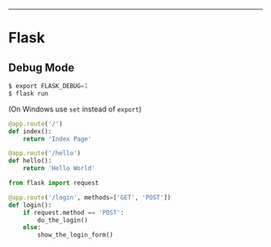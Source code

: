 ***
# Flask

## Debug Mode
```python
$ export FLASK_DEBUG=1
$ flask run
```
(On Windows use `set` instead of `export`)

```python
@app.route('/')
def index():
    return 'Index Page'

@app.route('/hello')
def hello():
    return 'Hello World'
```

```python
from flask import request

@app.route('/login', methods=['GET', 'POST'])
def login():
    if request.method == 'POST':
        do_the_login()
    else:
        show_the_login_form()
```